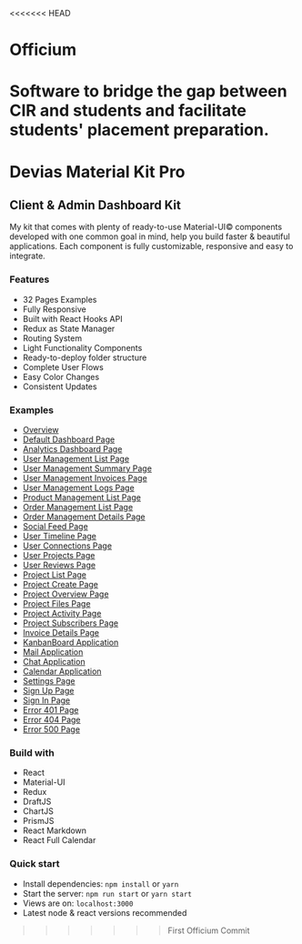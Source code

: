 <<<<<<< HEAD
# Officium
Software   to bridge the gap between CIR and students and facilitate students' placement preparation.
=======
# Devias Material Kit Pro

## Client & Admin Dashboard Kit

My kit that comes with plenty of ready-to-use Material-UI© components developed with one common goal in mind, help you build faster & beautiful applications. Each component is fully customizable, responsive and easy to integrate.

### Features

- 32 Pages Examples
- Fully Responsive
- Built with React Hooks API
- Redux as State Manager
- Routing System
- Light Functionality Components
- Ready-to-deploy folder structure
- Complete User Flows
- Easy Color Changes
- Consistent Updates

### Examples

- [Overview](https://react-material-kit.devias.io/overview)
- [Default Dashboard Page](https://react-material-kit.devias.io/dashboards/default)
- [Analytics Dashboard Page](https://react-material-kit.devias.io/dashboards/analytics)
- [User Management List Page](https://react-material-kit.devias.io/management/customers)
- [User Management Summary Page](https://react-material-kit.devias.io/management/customers/1/summary)
- [User Management Invoices Page](https://react-material-kit.devias.io/management/customers/1/invoices)
- [User Management Logs Page](https://react-material-kit.devias.io/management/customers/1/logs)
- [Product Management List Page](https://react-material-kit.devias.io/management/projects)
- [Order Management List Page](https://react-material-kit.devias.io/management/orders)
- [Order Management Details Page](https://react-material-kit.devias.io/management/orders/1)
- [Social Feed Page](https://react-material-kit.devias.io/social-feed)
- [User Timeline Page](https://react-material-kit.devias.io/profile/1/timeline)
- [User Connections Page](https://react-material-kit.devias.io/profile/1/connections)
- [User Projects Page](https://react-material-kit.devias.io/profile/1/projects)
- [User Reviews Page](https://react-material-kit.devias.io/profile/1/reviews)
- [Project List Page](https://react-material-kit.devias.io/projects)
- [Project Create Page](https://react-material-kit.devias.io/projects/create)
- [Project Overview Page](https://react-material-kit.devias.io/projects/1/overview)
- [Project Files Page](https://react-material-kit.devias.io/projects/1/files)
- [Project Activity Page](https://react-material-kit.devias.io/projects/1/activity)
- [Project Subscribers Page](https://react-material-kit.devias.io/projects/1/subscribers)
- [Invoice Details Page](https://react-material-kit.devias.io/invoices/1)
- [KanbanBoard Application](https://react-material-kit.devias.io/kanban-board)
- [Mail Application](https://react-material-kit.devias.io/mail)
- [Chat Application](https://react-material-kit.devias.io/chat)
- [Calendar Application](https://react-material-kit.devias.io/calendar)
- [Settings Page](https://react-material-kit.devias.io/settings)
- [Sign Up Page](https://react-material-kit.devias.io/auth/register)
- [Sign In Page](https://react-material-kit.devias.io/auth/login)
- [Error 401 Page](https://react-material-kit.devias.io/errors/error-401)
- [Error 404 Page](https://react-material-kit.devias.io/errors/error-404)
- [Error 500 Page](https://react-material-kit.devias.io/errors/error-500)

### Build with

- React
- Material-UI
- Redux
- DraftJS
- ChartJS
- PrismJS
- React Markdown
- React Full Calendar

### Quick start

- Install dependencies: `npm install` or `yarn`
- Start the server: `npm run start` or `yarn start`
- Views are on: `localhost:3000`
- Latest node & react versions recommended
>>>>>>> First Officium Commit

